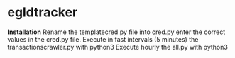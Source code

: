 # egldtracker

**Installation** 
Rename the templatecred.py file into cred.py
enter the correct values in the cred.py file.
Execute in fast intervals (5 minutes) the transactionscrawler.py with python3
Execute hourly the all.py with python3
